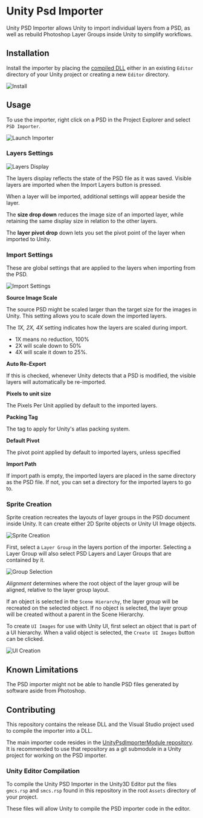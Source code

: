 # Unity Psd Importer #


Unity PSD Importer allows Unity to import individual layers from a PSD, as well as rebuild Photoshop Layer Groups inside Unity to simplify workflows.

## Installation ##

Install the importer by placing the [compiled DLL](/bin/PhotoShopImporter.dll) either in an existing `Editor` directory of your Unity project or creating a new `Editor` directory.

![Install](Documentation/Install.png)

## Usage ##

To use the importer, right click on a PSD in the Project Explorer and select `PSD Importer`.

![Launch Importer](Documentation/Launch-Importer.png)

### Layers Settings ###

![Layers Display](Documentation/Layers-Display-Thumb.png)

The layers display reflects the state of the PSD file as it was saved. Visible layers are imported when the Import Layers button is pressed.

When a layer will be imported, additional settings will appear beside the layer.

The **size drop down** reduces the image size of an imported layer, while retaining the same display size in relation to the other layers.

The **layer pivot drop** down lets you set the pivot point of the layer when imported to Unity.

### Import Settings ###

These are global settings that are applied to the layers when importing from the PSD.

![Import Settings](Documentation/Import-Settings.png)

**Source Image Scale**

The source PSD might be scaled larger than the target size for the images in Unity. This setting allows you to scale down the imported layers.

The *1X, 2X, 4X* setting indicates how the layers are scaled during import.

- 1X means no reduction, 100%
- 2X will scale down to 50%
- 4X will scale it down to 25%.

**Auto Re-Export**

If this is checked, whenever Unity detects that a PSD is modified, the visible layers will automatically be re-imported.

**Pixels to unit size**

The Pixels Per Unit applied by default to the imported layers.

**Packing Tag**

The tag to apply for Unity's atlas packing system.

**Default Pivot**

The pivot point applied by default to imported layers, unless specified

**Import Path**

If import path is empty, the imported layers are placed in the same directory as the PSD file. If not, you can set a directory for the imported layers to go to.

### Sprite Creation ###

Sprite creation recreates the layouts of layer groups in the PSD document inside Unity. It can create either 2D Sprite objects or Unity UI Image objects.

![Sprite Creation](Documentation/Sprite-Creation.png)

First, select a `Layer Group` in the layers portion of the importer. Selecting a Layer Group will also select PSD Layers and Layer Groups that are contained by it.

![Group Selection](Documentation/Group-Selection.png)

*Alignment* determines where the root object of the layer group will be aligned, relative to the layer group layout.

If an object is selected in the `Scene Hierarchy`, the layer group will be recreated on the selected object. If no object is selected, the layer group will be created without a parent in the Scene Hierarchy.

To create `UI Images` for use with Unity UI, first select an object that is part of a UI hierarchy. When a valid object is selected, the `Create UI Images` button can be clicked.

![UI Creation](Documentation/UI-Creation.png)

## Known Limitations ##

The PSD importer might not be able to handle PSD files generated by software aside from Photoshop.

## Contributing ##

This repository contains the release DLL and the Visual Studio project used to compile the importer into a DLL.

The main importer code resides in the [UnityPsdImporterModule repository](https://github.com/ChemiKhazi/UnityPsdImporterModule). It is recommended to use that repository as a git submodule in a Unity project for working on the PSD importer.

### Unity Editor Compilation ###

To compile the Unity PSD Importer in the Unity3D Editor put the files `gmcs.rsp` and `smcs.rsp` found in this repository in the root `Assets` directory of your project.

These files will allow Unity to compile the PSD importer code in the editor.
